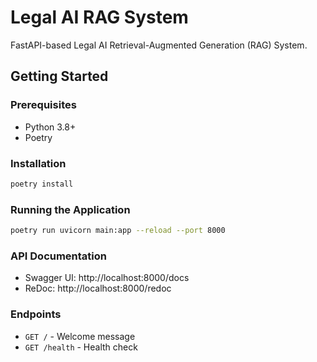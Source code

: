 # Legal AI RAG System

FastAPI-based Legal AI Retrieval-Augmented Generation (RAG) System.

## Getting Started

### Prerequisites
- Python 3.8+
- Poetry

### Installation

```bash
poetry install
```

### Running the Application

```bash
poetry run uvicorn main:app --reload --port 8000
```

### API Documentation
- Swagger UI: http://localhost:8000/docs
- ReDoc: http://localhost:8000/redoc

### Endpoints
- `GET /` - Welcome message
- `GET /health` - Health check